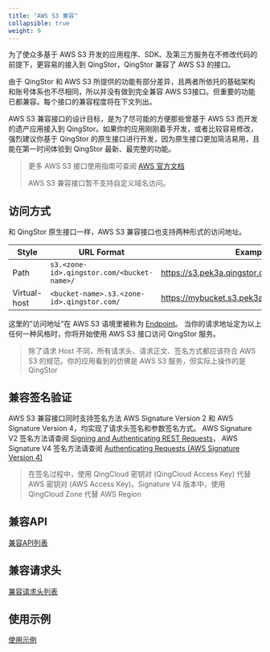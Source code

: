 ```yaml
---
title: "AWS S3 兼容"
collapsible: true
weight: 9
---
```



为了使众多基于 AWS S3 开发的应用程序、SDK、及第三方服务在不修改代码的前提下，更容易的接入到 QingStor，QingStor 兼容了 AWS S3 的接口。

由于 QingStor 和 AWS S3 所提供的功能有部分差异，且两者所依托的基础架构和账号体系也不尽相同，所以并没有做到完全兼容 AWS S3接口。但重要的功能已都兼容。每个接口的兼容程度将在下文列出。

AWS S3 兼容接口的设计目标，是为了尽可能的方便那些曾基于 AWS S3 而开发的遗产应用接入到 QingStor。如果你的应用刚刚着手开发，或者比较容易修改，强烈建议你基于 QingStor 的原生接口进行开发，因为原生接口更加简洁易用，且能在第一时间体验到 QingStor 最新、最完整的功能。

> 更多 AWS S3 接口使用指南可查阅 [AWS 官方文档](http://docs.aws.amazon.com/AmazonS3/latest/API/Welcome.html)
>
> AWS S3 兼容接口暂不支持自定义域名访问。


## 访问方式

和 QingStor 原生接口一样，AWS S3 兼容接口也支持两种形式的访问地址。

| Style | URL Format | Example |
| --- | --- | --- |
| Path | `s3.<zone-id>.qingstor.com/<bucket-name>/` | https://s3.pek3a.qingstor.com/mybucket/mykey |
| Virtual-host | `<bucket-name>.s3.<zone-id>.qingstor.com/` | https://mybucket.s3.pek3a.qingstor.com/mykey |

这里的”访问地址”在 AWS S3 语境里被称为 [Endpoint](http://docs.aws.amazon.com/general/latest/gr/rande.html#s3_region)。 当你的请求地址定为以上任何一种风格时，你将开始使用 AWS S3 接口访问 QingStor 服务。

> 除了请求 Host 不同，所有请求头、请求正文、签名方式都应该符合 AWS S3 的规范。你的应用看到的仿佛是 AWS S3 服务，但实际上操作的是 QingStor


## 兼容签名验证

AWS S3 兼容接口同时支持签名方法 AWS Signature Version 2 和 AWS Signature Version 4，均实现了请求头签名和参数签名方式。 AWS Signature V2 签名方法请查阅 [Signing and Authenticating REST Requests](http://docs.aws.amazon.com/AmazonS3/latest/dev/RESTAuthentication.html)， AWS Signature V4 签名方法请查阅 [Authenticating Requests (AWS Signature Version 4)](http://docs.aws.amazon.com/AmazonS3/latest/API/sig-v4-authenticating-requests.html)

> 在签名过程中，使用 QingCloud 密钥对 (QingCloud Access Key) 代替 AWS 密钥对 (AWS Access Key)。Signature V4 版本中，使用 QingCloud Zone 代替 AWS Region


## 兼容API

[兼容API列表](compatible_apis/)

## 兼容请求头

[兼容请求头列表](compatible_headers/)

## 使用示例

[使用示例](examples/)
